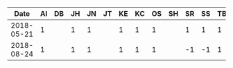 | Date        |  AI  |  DB  |  JH  |  JN  |  JT  |  KE  |  KC  |  OS  |  SH  |  SR  |  SS  |  TB  |  VC  | Issue
| ----------- | ---- | ---- | ---- | ---- | ---- | ---- | ---- | ---- | ---- | ---- | ---- | ---- | ---- | ---------------------------------------
| 2018-05-21  |  1   |      |  1   |  1   |      |  1   |  1   |  1   |      |  1   |  1   |  1   |      | [Stylistic difference](https://github.com/dcmi/usage/issues/3)
| 2018-08-24  |  1   |      |  1   |  1   |      |  1   |  1   |  1   |      |  -1   |  -1   |  1   |      | [Stylistic difference](https://github.com/dcmi/usage/issues/3)

